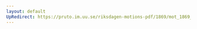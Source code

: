 ```yaml
---
layout: default
UpRedirect: https://pruto.im.uu.se/riksdagen-motions-pdf/1869/mot_1869__ak__92/mot_1869__ak__92-001.pdf
---
```

